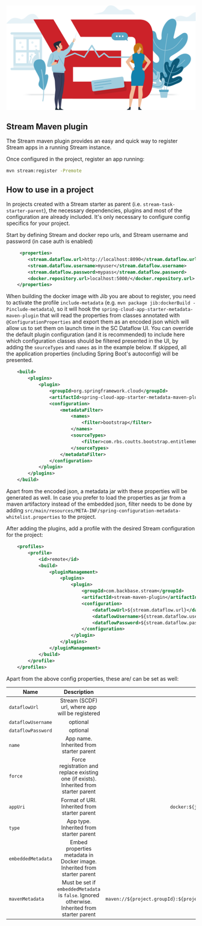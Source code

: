 ![](logo.svg)

## Stream Maven plugin
The Stream maven plugin provides an easy and quick way to register Stream apps in a running Stream instance.

Once configured in the project, register an app running:
```bash
mvn stream:register -Premote
```

## How to use in a project

In projects created with a Stream starter as parent (i.e. `stream-task-starter-parent`), the necessary dependencies, plugins and most of the configuration are already included. It's only necessary to configure config specifics for your project.

Start by defining Stream and docker repo urls, and Stream username and password (in case auth is enabled)

```xml
     <properties>
        <stream.dataflow.url>http://localhost:8090</stream.dataflow.url>
        <stream.dataflow.username>myuser</stream.dataflow.username>
        <stream.dataflow.password>mypass</stream.dataflow.password>
        <docker.repository.url>localhost:5000/</docker.repository.url>
    </properties>
```

When building the docker image with Jib you are about to register, you need to activate the profile `include-metadata` (e.g. `mvn package jib:dockerBuild -Pinclude-metadata`), so it will hook the `spring-cloud-app-starter-metadata-maven-plugin` that will read the properties from classes annotated with `@ConfigurationProperties` and export them as an encoded json which will allow us to set them on launch time in the SC Dataflow UI.
You can override the default plugin configuration (and it is recommended) to include here which configuration classes should be filtered presented in the UI, by adding the `sourceTypes` and `names` as in the example below. If skipped, all the application properties (including Spring Boot's autoconfig) will be presented.

```xml
    <build>
        <plugins>
            <plugin>
                <groupId>org.springframework.cloud</groupId>
                <artifactId>spring-cloud-app-starter-metadata-maven-plugin</artifactId>
                <configuration>
                    <metadataFilter>
                        <names>
                            <filter>bootstrap</filter>
                        </names>
                        <sourceTypes>
                            <filter>com.rbs.coutts.bootstrap.entitlements.config.BootstrapConfigurationProperties</filter>
                        </sourceTypes>
                    </metadataFilter>
                </configuration>
            </plugin>
        </plugins>
    </build>
```

Apart from the encoded json, a metadata jar with these properties will be generated as well. In case you prefer to load the properties as jar from a maven artifactory instead of the embedded json, filter needs to be done by adding `src/main/resources/META-INF/spring-configuration-metadata-whitelist.properties` to the project.

After adding the plugins, add a profile with the desired Stream configuration for the project:

```xml
    <profiles>
        <profile>
            <id>remote</id>
            <build>
                <pluginManagement>
                    <plugins>
                        <plugin>
                            <groupId>com.backbase.stream</groupId>
                            <artifactId>stream-maven-plugin</artifactId>
                            <configuration>
                                <dataflowUrl>${stream.dataflow.url}</dataflowUrl>
                                <dataflowUsername>${stream.dataflow.username}</dataflowUsername>
                                <dataflowPassword>${stream.dataflow.password}</dataflowPassword>
                            </configuration>
                        </plugin>
                    </plugins>
                </pluginManagement>
            </build>
        </profile>
    </profiles>
```

Apart from the above config properties, these are/ can be set as well:

| Name   |      Description      |  Default |
|----------|:-------------:|------:|
| `dataflowUrl` |  Stream (SCDF) url, where app will be registered | `http://localhost:9393` |
| `dataflowUsername` |    optional   |    |
| `dataflowPassword` | optional |     |
| `name` |  App name. Inherited from starter parent | `${project.artifactId}` |
| `force` |  Force registration and replace existing one (if exists). Inherited from starter parent | `true` |
| `appUri` |  Format of URI. Inherited from starter parent | `docker:${jib-maven-plugin.image}:${jib-maven-plugin.tag}` |
| `type` |  App type. Inherited from starter parent | One of `APP, SOURCE, PROCESSOR, SINK, TASK` |
| `embeddedMetadata` |  Embed properties metadata in Docker image. Inherited from starter parent | `true` |
| `mavenMetadata` |  Must be set if `embeddedMetadata` is `false`. Ignored otherwise. Inherited from starter parent | `maven://${project.groupId}:${project.artifactId}:jar:metadata:${project.version}` |

